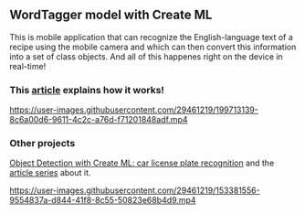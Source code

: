 ## WordTagger model with Create ML
This is mobile application that can recognize the English-language text of a recipe using the mobile camera and which can then convert this information into a set of class objects. And all of this happenes right on the device in real-time!
### This [article](https://evilmartians.com/chronicles/realtime-text-analysis-word-tagger-pro-computer-vision-part-1) explains how it works!

https://user-images.githubusercontent.com/29461219/199713139-8c6a00d6-9611-4c2c-a76d-f71201848adf.mp4

### Other projects
[Object Detection with Create ML: car license plate recognition](https://github.com/dufflink/car-license-plate-detection) and the [article series](https://evilmartians.com/chronicles/object-detection-with-create-ml-images-and-dataset) about it.

https://user-images.githubusercontent.com/29461219/153381556-9554837a-d844-41f8-8c55-50823e68b4d9.mp4
